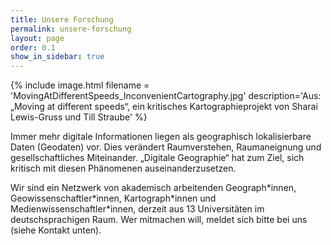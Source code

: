 ```yaml
---
title: Unsere Forschung
permalink: unsere-forschung
layout: page
order: 0.1
show_in_sidebar: true
---
```


{% include image.html filename = 'MovingAtDifferentSpeeds_InconvenientCartography.jpg' description='Aus: „Moving at different speeds“, ein kritisches Kartographieprojekt von Sharai Lewis-Gruss und Till Straube' %}

Immer mehr digitale Informationen liegen als geographisch lokalisierbare Daten (Geodaten) vor. Dies verändert Raumverstehen, Raumaneignung und gesellschaftliches Miteinander. „Digitale Geographie“ hat zum Ziel, sich kritisch mit diesen Phänomenen auseinanderzusetzen.

Wir sind ein Netzwerk von akademisch arbeitenden Geograph\*innen, Geowissenschaftler\*innen, Kartograph\*innen und Medienwissenschaftler\*innen, derzeit aus 13 Universitäten im deutschsprachigen Raum. Wer mitmachen will, meldet sich bitte bei uns (siehe Kontakt unten).
